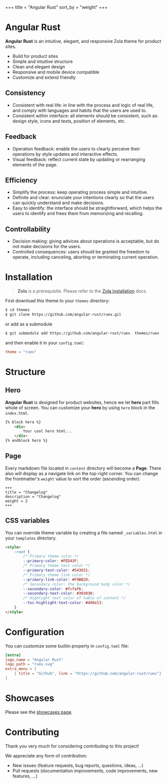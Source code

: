 +++
title = "Angular Rust"
sort_by = "weight"
+++

# Angular Rust

**Angular Rust** is an intuitive, elegant, and responsive Zola theme for product sites.

- Build for product sites
- Simple and intuitive structure
- Clean and elegant design 
- Responsive and mobile device compatible
- Customize and extend friendly

## Consistency
- Consistent with real life: in line with the process and logic of real life, and comply with languages and habits that the users are used to.
- Consistent within interface: all elements should be consistent, such as: design style, icons and texts, position of elements, etc.

## Feedback
- Operation feedback: enable the users to clearly perceive their operations by style updates and interactive effects.
- Visual feedback: reflect current state by updating or rearranging elements of the page.

## Efficiency
- Simplify the process: keep operating process simple and intuitive.
- Definite and clear: enunciate your intentions clearly so that the users can quickly understand and make decisions.
- Easy to identify: the interface should be straightforward, which helps the users to identify and frees them from memorizing and recalling.

## Controllability
- Decision making: giving advices about operations is acceptable, but do not make decisions for the users.
- Controlled consequences: users should be granted the freedom to operate, including canceling, aborting or terminating current operation.

# Installation

> **Zola** is a prerequisite. Please refer to the [Zola installation](https://www.getzola.org/documentation/getting-started/installation/) docs.

First download this theme to your `themes` directory:

```bash
$ cd themes
$ git clone https://github.com/angular-rust/ruex.git
```

or add as a submodule
```bash
$ git submodule add https://github.com/angular-rust/ruex  themes/ruex
```

and then enable it in your `config.toml`:

```toml
theme = "ruex"
```

# Structure

## Hero

**Angular Rust** is designed for product websites, hence we let **hero** part fills whole of screen.
You can customize your **hero** by using `hero` block in the `index.html`.

```html
{% block hero %}
    <div>
        Your cool hero html...
    </div>
{% endblock hero %}
```

## Page

Every markdown file located in `content` directory will become a **Page**. There also will display as
a navigate link on the top-right corner. 
You can change the frontmatter's `weight` value to sort the order (ascending order).

```
+++
title = "Changelog"
description = "Changelog"
weight = 2
+++

```

## CSS variables

You can override theme variable by creating a file named `_variables.html` in your `templates` directory.

```html
<style>
    :root {
        /* Primary theme color */
        --primary-color: #FED43F;
        /* Primary theme text color */
        --primary-text-color: #543631;
        /* Primary theme link color */
        --primary-link-color: #F9BB2D;
        /* Secondary color: the background body color */
        --secondary-color: #fcfaf6;
        --secondary-text-color: #303030;
        /* Highlight text color of table of content */
        --toc-highlight-text-color: #d46e13;
    }
</style>
```

# Configuration

You can customize some builtin property in `config.toml` file:

```toml
[extra]
logo_name = "Angular Rust"
logo_path = "ruex.svg"
extra_menu = [
    { title = "Github", link = "https://github.com/angular-rust/ruex"}
]
```

# Showcases

Please see the [showcases page](/showcases).

# Contributing

Thank you very much for considering contributing to this project!

We appreciate any form of contribution:

- New issues (feature requests, bug reports, questions, ideas, ...)
- Pull requests (documentation improvements, code improvements, new features, ...)
